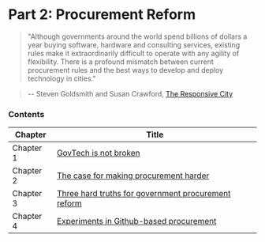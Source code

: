 # Part 2: Procurement Reform

> "Although governments around the world spend billions of dollars a year buying software, hardware and consulting services, existing rules make it extraordinarily difficult to operate with any agility of flexibility. There is a profound mismatch between current procurement rules and the best ways to develop and deploy technology in cities."

> -- Steven Goldsmith and Susan Crawford, [The Responsive City](http://datasmart.ash.harvard.edu/responsivecity)

### Contents

| Chapter  | Title  |
|---|---|
| Chapter 1 | [GovTech is not broken](govtech-is-not-broken.md) |
| Chapter 2 | [The case for making procurement harder](#) |
| Chapter 3 | [Three hard truths for government procurement reform](#) |
| Chapter 4 | [Experiments in Github-based procurement](#) |